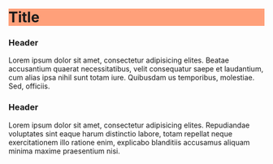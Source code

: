 <!DOCTYPE html>
<html lang="en">
<head>
  <title>My Page</title>
  <link rel="stylesheet" type="text/css" href="style13.css">
</head>
<style>
  h1 {
    background-color: #ffa07a;
}

h3 {
    background-color: #7fffd4;
}

p {
    background-color: #ffe6e6;
    color: #cc0000;
}

p {
    background-color: #e6f2ff;
    color: #0066cc;
}


h1 + h3 {
    color: #f00;
}

</style>
<body>
<h1>Title</h1>
<h3>Header</h3>
<p>Lorem ipsum dolor sit amet, consectetur adipisicing elites. Beatae accusantium quaerat necessitatibus, velit consequatur saepe et laudantium, cum alias ipsa nihil sunt totam iure. Quibusdam us temporibus, molestiae. Sed, officiis.</p>
<h3>Header</h3>
<p>Lorem ipsum dolor sit amet, consectetur adipisicing elites. Repudiandae voluptates sint eaque harum distinctio labore, totam repellat neque exercitationem illo ratione enim, explicabo blanditiis accusamus aliquam minima maxime praesentium nisi.</p>
</body>
</html>
